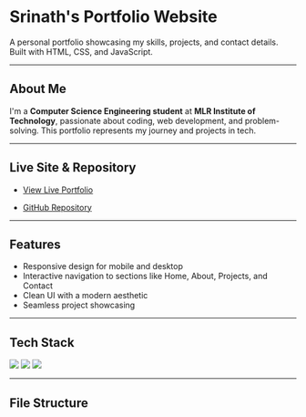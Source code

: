 #  Srinath's Portfolio Website

A personal portfolio showcasing my skills, projects, and contact details. Built with HTML, CSS, and JavaScript.

---

##  About Me
I'm a **Computer Science Engineering student** at **MLR Institute of Technology**, passionate about coding, web development, and problem-solving. This portfolio represents my journey and projects in tech.

---

##  Live Site & Repository
- [View Live Portfolio](https://srinath-2203.github.io/portfolio-website/)

- [GitHub Repository](https://github.com/Srinath-2203/portfolio-website)

---

##  Features
- Responsive design for mobile and desktop
- Interactive navigation to sections like Home, About, Projects, and Contact
- Clean UI with a modern aesthetic
- Seamless project showcasing

---

##  Tech Stack
<img src="https://img.shields.io/badge/HTML5-%23E34F26.svg?style=for-the-badge&logo=html5&logoColor=white" /> 
<img src="https://img.shields.io/badge/CSS3-%231572B6.svg?style=for-the-badge&logo=css3&logoColor=white" /> 
<img src="https://img.shields.io/badge/JavaScript-%23F7DF1E.svg?style=for-the-badge&logo=javascript&logoColor=black" />

---

##  File Structure

